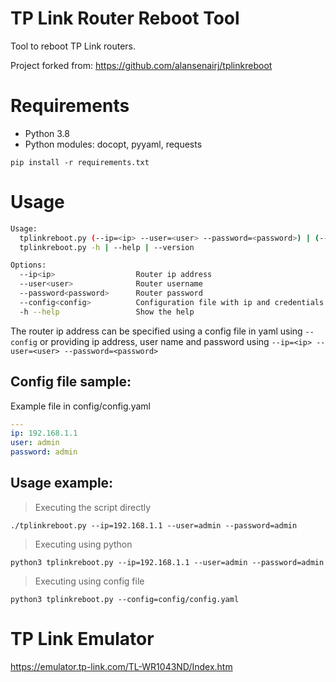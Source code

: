 # TP Link Router Reboot Tool
Tool to reboot TP Link routers.

Project forked from: https://github.com/alansenairj/tplinkreboot

# Requirements
* Python 3.8
* Python modules: docopt, pyyaml, requests

```
pip install -r requirements.txt
```

# Usage
```bash
Usage:
  tplinkreboot.py (--ip=<ip> --user=<user> --password=<password>) | (--config=<config>)
  tplinkreboot.py -h | --help | --version

Options:
  --ip<ip>                  Router ip address
  --user<user>              Router username
  --password<password>      Router password
  --config<config>          Configuration file with ip and credentials
  -h --help                 Show the help
```

The router ip address can be specified using a config file in yaml using `--config` or providing ip address, user name and password using `--ip=<ip> --user=<user> --password=<password>`

## Config file sample:
Example file in config/config.yaml

```yaml
---
ip: 192.168.1.1
user: admin
password: admin
```

## Usage example:
> Executing the script directly
```
./tplinkreboot.py --ip=192.168.1.1 --user=admin --password=admin
```

> Executing using python
```
python3 tplinkreboot.py --ip=192.168.1.1 --user=admin --password=admin
```

> Executing using config file
```
python3 tplinkreboot.py --config=config/config.yaml
```

# TP Link Emulator
https://emulator.tp-link.com/TL-WR1043ND/Index.htm
